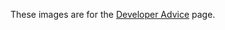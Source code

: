 These images are for the [Developer Advice](https://github.com/Westalgie/A3UExtender/wiki/Developer-Advice) page.